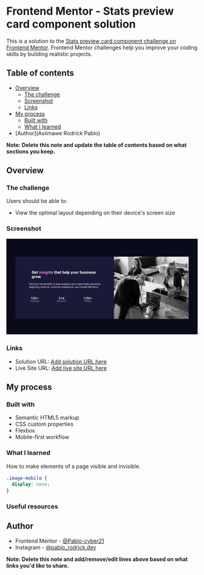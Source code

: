 # Frontend Mentor - Stats preview card component solution

This is a solution to the [Stats preview card component challenge on Frontend Mentor](https://www.frontendmentor.io/challenges/stats-preview-card-component-8JqbgoU62). Frontend Mentor challenges help you improve your coding skills by building realistic projects.

## Table of contents

- [Overview](#overview)
  - [The challenge](#the-challenge)
  - [Screenshot](#screenshot)
  - [Links](#links)
- [My process](#my-process)
  - [Built with](#built-with)
  - [What I learned](#what-i-learned)
- [Author](Asiimawe Rodrick Pablo)

**Note: Delete this note and update the table of contents based on what sections you keep.**

## Overview

### The challenge

Users should be able to:

- View the optimal layout depending on their device's screen size

### Screenshot

![](https://github.com/Pablo-cyber21/frontend-mentor-challenges/blob/main/stats-preview-card-component-main/stats-preview-card-component-main/Screenshot%202021-10-25%20at%2018-43-22%20Frontend%20Mentor%20Stats%20preview%20card%20component.png)

### Links

- Solution URL: [Add solution URL here](https://your-solution-url.com)
- Live Site URL: [Add live site URL here](https://your-live-site-url.com)

## My process

### Built with

- Semantic HTML5 markup
- CSS custom properties
- Flexbox
- Mobile-first workflow

### What I learned

How to make elements of a page visible and invisible.

```css
.image-mobile {
  display: none;
}
```

### Useful resources

## Author

- Frontend Mentor - [@Pablo-cyber21](https://www.frontendmentor.io/profile/Pblo-cyber21)
- Instagram - [@pablo_rodrick.dev](https://www.instagram.com/pablo_rodrick.dev/)

**Note: Delete this note and add/remove/edit lines above based on what links you'd like to share.**
